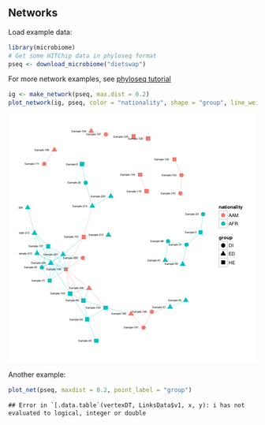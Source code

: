 
## Networks

Load example data:


```r
library(microbiome)
# Get some HITChip data in phyloseq format
pseq <- download_microbiome("dietswap")
```

For more network examples, see [phyloseq tutorial](http://joey711.github.io/phyloseq/plot_network-examples)


```r
ig <- make_network(pseq, max.dist = 0.2)
plot_network(ig, pseq, color = "nationality", shape = "group", line_weight = 0.4, label = "sample")
```

![plot of chunk networks2](figure/networks2-1.png) 

Another example:


```r
plot_net(pseq, maxdist = 0.2, point_label = "group")
```

```
## Error in `[.data.table`(vertexDT, LinksData$v1, x, y): i has not evaluated to logical, integer or double
```

